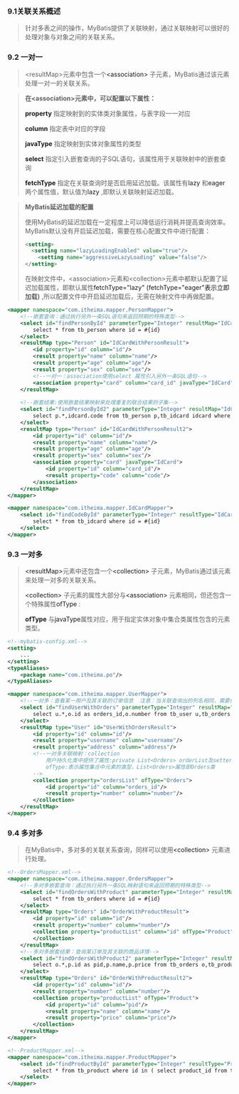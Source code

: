 ### 9.1关联关系概述

> 针对多表之间的操作，MyBatis提供了关联映射，通过关联映射可以很好的处理对象与对象之间的关联关系。



### 9.2 一对一

> \<resultMap>元素中包含一个<a>\<association></a> 子元素，MyBatis通过该元素处理一对一的关联关系。

> **在\<association>元素中，可以配置以下属性：**
>
> <a>**property**</a> 指定映射到的实体类对象属性，与表字段一一对应
>
> <a>**column**</a> 指定表中对应的字段
>
> <a>**javaType**</a> 指定映射到实体对象属性的类型
>
> <a>**select**</a> 指定引入嵌套查询的子SQL语句，该属性用于关联映射中的嵌套查询
>
> <a>**fetchType**</a> 指定在关联查询时是否启用延迟加载。该属性有<a>lazy</a> 和<a>eager</a> 两个属性值，默认值为<a>lazy</a> ,即默认关联映射延迟加载。

> **MyBatis延迟加载的配置**
>
> 使用MyBatis的延迟加载在一定程度上可以降低运行消耗并提高查询效率。MyBatis默认没有开启延迟加载，需要在核心配置文件中进行配置：
>
> ```xml
> <setting>
> 	<setting name="lazyLoadingEnabled" value="true"/>
>     <setting name="aggressiveLazyLoading" value="false"/>
> </setting>
> ```
>
> 在映射文件中，\<association>元素和\<collection>元素中都默认配置了延迟加载属性，即默认属性<a>fetchType="lazy" (fetchType="eager"表示立即加载)</a> ,所以配置文件中开启延迟加载后，无需在映射文件中再做配置。 



```xml
<mapper namespace="com.itheima.mapper.PersonMapper">
	<!--嵌套查询：通过执行另外一条SQL语句来返回预期的特殊类型-->
    <select id="findPersonById" parameterType="Integer" resultMap="IdCardWithPersonResult">
    	select * from tb_person where id = #{id}
    </select>
    <resultMap type="Person" id="IdCardWithPersonResult">
    	<id property="id" column="id"/>
        <result property="name" column="name"/>
        <result property="age" column="age"/>
        <result property="sex" column="sex"/>
        <!--一对一：association使用select 属性引入另外一条SQL语句-->
        <association property="card" column="card_id" javaType="IdCard" select="com.itheima.mapper.IdCardMapper.findCodeById"></association>
    </resultMap>
    
    <!--嵌套结果:使用嵌套结果映射来处理重复的联合结果的子集-->
    <select id="findPersonById2" parameterType="Integer" resultMap="IdCardWithPersonResult2">
    	select p.*,idcard.code from tb_person p,tb_idcard idcard where p.card_id=idcard.id and p.id=#{id}
    </select>
    <resultMap type="Person" id="IdCardWithPersonResult2">
    	<id property="id" column="id"/>
        <result property="name" column="name"/>
        <result property="age" column="age"/>
        <result property="sex" column="sex"/>
        <association property="card" javaType="IdCard">
        	<id property="id" column="card_id"/>
            <result property="code" column="code"/>
        </association>
    </resultMap>
</mapper>
```

```xml
<mapper namespace="com.itheima.mapper.IdCardMapper">
	<select id="findCodeById" parameterType="Integer" resultType="IdCard">
    	select * from tb_idcard where id = #{id}
    </select>
</mapper>
```



### 9.3 一对多

> <a>\<resultMap></a>元素中还包含一个<a>\<collection></a> 子元素，MyBatis通过该元素来处理一对多的关联关系。
>
> <a>\<collection></a> 子元素的属性大部分与<a>\<association></a> 元素相同，但还包含一个特殊属性<a>ofType</a> :
>
> <a>**ofType**</a> 与<a>javaType</a>属性对应，用于指定实体对象中集合类属性包含的元素类型。

```xml
<!--mybatis-config.xml-->
<setting>
	...
</setting>
<typeAliases>
	<package name="com.itheima.po"/>
</typeAliases>
```



```xml
<mapper namespace="com.itheima.mapper.UserMapper">
	<!--一对多：查看某一用户及其关联的订单信息  注意：当关联查询出的列名相同，需要使用别名区分-->
    <select id="findUserWithOrders" parameterType="Integer" resultMap="UserWithOrdersResult">
    	select u.*,o.id as orders_id,o.number from tb_user u,tb_orders o where u.id = o.user_id and u.id=#{id}
    </select>
    <resultMap type="User" id="UserWithOrdersResult">
    	<id property="id" column="id"/>
        <result property="username" column="username"/>
        <result property="address" column="address"/>
        <!--一对多关联映射：collection 
			用户持久化类中提供了属性:private List<Orders> orderList及setter
			ofType:表示属性集合中元素的类型，List<Orders>属性即Orders类
		-->
        <collection property="ordersList" ofType="Orders">
        	<id property="id" column="orders_id"/>
            <result property="number" column="number"/>
        </collection>
    </resultMap>
</mapper>
```



### 9.4 多对多

> 在MyBatis中，多对多的关联关系查询，同样可以使用<a>\<collection></a> 元素进行处理。

```xml
<!--OrdersMapper.xml-->
<mapper namespace="com.itheima.mapper.OrdersMapper">
	<!--多对多嵌套查询：通过执行另外一条SQL映射语句来返回预期的特殊类型-->
    <select id="findOrdersWithProduct" parameterType="Integer" resultMap="OrdersWithProductResult">
    	select * from tb_orders where id = #{id}
    </select>
    <resultMap type="Orders" id="OrderWithProductResult">
    	<id property="id" column="id"/>
        <result property="number" column="number"/>
        <collection property="productList" column="id" ofType="Product" select="com.itheima.mapper.ProductMapper.findProductById">
        </collection>
    </resultMap>
    <!--多对多嵌套结果：查询某订单及其关联的商品详情-->
    <select id="findOrdersWithProduct2" parameterType="Integer" resultMap="OrdersWithProductResult2">
    	select o.*,p.id as pid,p.name,p.price from tb_orders o,tb_product p, tb_ordersitem as oi where oi.orders_id=o.id and oi.product_id= p.id and o.id=#{id}
    </select>
    <resultMap type="Orders" id="OrderWithProductResult2">
    	<id property="id" column="id"/>
        <result property="number" column="number"/>
        <collection property="productList" ofType="Product">
        	<id property="id" column="pid"/>
            <result property="name" column="name"/>
            <result property="price" column="price"/>
        </collection>
    </resultMap>
</mapper>
```

```xml
<!--ProductMapper.xml-->
<mapper namespace="com.itheima.mapper.ProductMapper">
	<select id="findProductById" parameterType="Integer" resultType="Product">
    	select * from tb_product where id in ( select product_id from tb_ordersitem where orders_id = #{id})
    </select>
</mapper>
```

